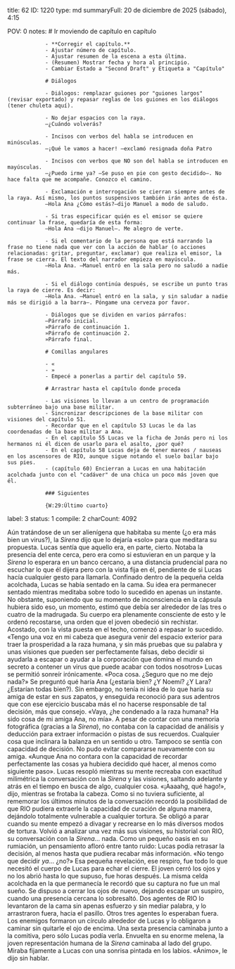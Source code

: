 title:          62
ID:             1220
type:           md
summaryFull:    20 de diciembre de 2025 (sábado), 4:15
                
                
POV:            0
notes:          # Ir moviendo de capítulo en capítulo
                
                - **Corregir el capítulo.**
                - Ajustar número de capítulo.
                - Ajustar resumen de la escena a esta última.
                - (Resumen) Mostrar fecha y hora al principio.
                - Cambiar Estado a "Second Draft" y Etiqueta a "Capítulo"
                
                # Diálogos
                
                - Diálogos: remplazar guiones por "guiones largos" (revisar exportado) y repasar reglas de los guiones en los diálogos (tener chuleta aquí).
                
                - No dejar espacios con la raya.
                —¿Cuándo volverás?
                
                - Incisos con verbos del habla se introducen en minúsculas.
                —¡Qué le vamos a hacer! —exclamó resignada doña Patro
                
                - Incisos con verbos que NO son del habla se introducen en mayúsculas.
                —¿Puedo irme ya? —Se puso en pie con gesto decidido—. No hace falta que me acompañe. Conozco el camino.
                
                - Exclamación e interrogación se cierran siempre antes de la raya. Así mismo, los puntos suspensivos también irán antes de ésta.
                —Hola Ana ¿Cómo estás?—dijo Manuel a modo de saludo.
                
                - Si tras especificar quién es el emisor se quiere continuar la frase, quedaría de esta forma:
                —Hola Ana —dijo Manuel—. Me alegro de verte.
                
                - Si el comentario de la persona que está narrando la frase no tiene nada que ver con la acción de hablar (o acciones relacionadas: gritar, preguntar, exclamar) que realiza el emisor, la frase se cierra. El texto del narrador empieza en mayúscula.
                —Hola Ana. —Manuel entró en la sala pero no saludó a nadie más.
                
                - Si el diálogo continúa después, se escribe un punto tras la raya de cierre. Es decir:
                —Hola Ana. —Manuel entró en la sala, y sin saludar a nadie más se dirigió a la barra—. Póngame una cerveza por favor.
                
                - Diálogos que se dividen en varios párrafos:
                —Párrafo inicial.
                »Párrafo de continuación 1.
                »Párrafo de continuación 2.
                »Párrafo final.
                
                # Comillas angulares
                
                - «
                - »
                - Empecé a ponerlas a partir del capítulo 59.
                
                # Arrastrar hasta el capítulo donde proceda
                
                - Las visiones lo llevan a un centro de programación subterráneo bajo una base militar.
                - Sincronizar descripciones de la base militar con visiones del capítulo 51.
                - Recordar que en el capítulo 53 Lucas le da las coordenadas de la base militar a Ana.
                - En el capítulo 55 Lucas ve la ficha de Jonás pero ni los hermanos ni él dicen de usarlo para el asalto, ¿por qué?
                - En el capítulo 58 Lucas deja de tener mareos / nauseas en los ascensores de RIO, aunque sigue notando el suelo bailar bajo sus pies.
                - (capítulo 60) Encierran a Lucas en una habitación acolchada junto con el "cadáver" de una chica un poco más joven que él.
                
                ### Siguientes
                
                {W:29:Último cuarto}
label:          3
status:         1
compile:        2
charCount:      4092


Aún tratándose de un ser alienígena que habitaba su mente (¿o era más bien un virus?), la *Sirena* dijo que lo dejaría «solo» para que meditara su propuesta.
Lucas sentía que aquello era, en parte, cierto. Notaba la presencia del ente cerca, pero era como si estuvieran en un parque y la *Sirena* lo esperara en un banco cercano, a una distancia prudencial para no escuchar lo que él dijera pero con la vista fija en él, pendiente de si Lucas hacía cualquier gesto para llamarla.
Confinado dentro de la pequeña celda acolchada, Lucas se había sentado en la cama. Su idea era permanecer sentado mientras meditaba sobre todo lo sucedido en apenas un instante. No obstante, suponiendo que su momento de inconsciencia en la cápsula hubiera sido eso, un momento, estimó que debía ser alrededor de las tres o cuatro de la madrugada. Su cuerpo era plenamente consciente de esto y le ordenó recostarse, una orden que el joven obedeció sin rechistar.
Acostado, con la vista puesta en el techo, comenzó a repasar lo sucedido.
«Tengo una voz en mi cabeza que asegura venir del espacio exterior para traer la prosperidad a la raza humana, y sin más pruebas que su palabra y unas visiones que pueden ser perfectamente falsas, debo decidir si ayudarla a escapar o ayudar a la corporación que domina el mundo en secreto a contener un virus que puede acabar con todos nosotros»
Lucas se permitió sonreír irónicamente.
«Poca cosa. ¿Seguro que no me dejo nada?»
Se preguntó qué haría Ana (¿estaría bien? ¿Y Noemí? ¿Y Lara? ¿Estarían todas bien?). Sin embargo, no tenía ni idea de lo que haría su amiga de estar en sus zapatos, y enseguida reconoció para sus adentros que con ese ejercicio buscaba más el no hacerse responsable de tal decisión, más que consejo. «Vaya, ¿he condenado a la raza humana? Ha sido cosa de mi amiga Ana, no mía».
A pesar de contar con una memoria fotográfica (gracias a la *Sirena*), no contaba con la capacidad de análisis y deducción para extraer información o pistas de sus recuerdos. Cualquier cosa que inclinara la balanza en un sentido u otro.
Tampoco se sentía con capacidad de decisión. No pudo evitar compararse nuevamente con su amiga.
«Aunque Ana no contara con la capacidad de recordar perfectamente las cosas ya hubiera decidido qué hacer, al menos como siguiente paso».
Lucas resopló mientras su mente recreaba con exactitud milimétrica la conversación con la *Sirena* y las visiones, saltando adelante y atrás en el tiempo en busca de algo, cualquier cosa.
«¡Aaaahg, qué hago!», dijo, mientras se frotaba la cabeza.
Como si no tuviera suficiente, al rememorar los últimos minutos de la conversación recordó la posibilidad de que RIO pudiera extraerle la capacidad de curación de alguna manera, dejándolo totalmente vulnerable a cualquier tortura.
Se obligó a parar cuando su mente empezó a divagar y recrearse en lo más diversos modos de tortura.
Volvió a analizar una vez más sus visiones, su historial con RIO, su conversación con la *Sirena*... nada.
Como un pequeño oasis en su rumiación, un pensamiento afloró entre tanto ruido: Lucas podía retrasar la decisión, al menos hasta que pudiera recabar más información. «No tengo que decidir *ya*... ¿no?»
Esa pequeña revelación, ese respiro, fue todo lo que necesitó el cuerpo de Lucas para echar el cierre. El joven cerró los ojos y no los abrió hasta lo que supuso, fue horas después.
La misma celda acolchada en la que permanecía le recordó que su captura no fue un mal sueño. Se dispuso a cerrar los ojos de nuevo, dejando escapar un suspiro, cuando una presencia cercana lo sobresaltó.
Dos agentes de RIO lo levantaron de la cama sin apenas esfuerzo y sin mediar palabra, y lo arrastraron fuera, hacia el pasillo.
Otros tres agentes lo esperaban fuera. Los enemigos formaron un círculo alrededor de Lucas y lo obligaron a caminar sin quitarle el ojo de encima.
Una sexta presencia caminaba junto a la comitiva, pero sólo Lucas podía verla.
Envuelta en su enorme melena, la joven representación humana de la *Sirena* caminaba al lado del grupo. Miraba fijamente a Lucas con una sonrisa pintada en los labios.
«Ánimo», le dijo sin hablar.